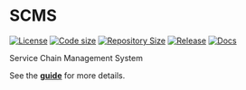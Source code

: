 # SCMS

[![License](https://img.shields.io/github/license/guard-project/SCMS)](https://github.com/guard-project/SCMS/blob/master/LICENSE)
[![Code size](https://img.shields.io/github/languages/code-size/guard-project/SCMS?color=red&logo=github)](https://github.com/guard-project/SCMS)
[![Repository Size](https://img.shields.io/github/repo-size/guard-project/SCMS?color=red&logo=github)](https://github.com/guard-project/SCMS)
[![Release](https://img.shields.io/github/v/tag/guard-project/SCMS?label=release&logo=github)](https://github.com/guard-project/SCMS/releases)
[![Docs](https://readthedocs.org/projects/guard-SCMS/badge/?version=latest)](https://guard-SCMS.readthedocs.io)

Service Chain Management System

See the [**guide**](https://guard-SCMS.readthedocs.io) for more details.
